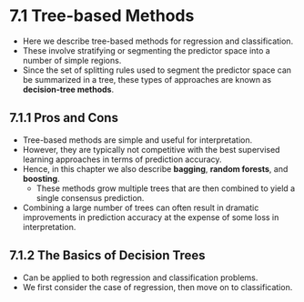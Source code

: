 # 7.1 Tree-based Methods

* Here we describe tree-based methods for regression and classification.
* These involve stratifying or segmenting the predictor space into a number of simple regions.
* Since the set of splitting rules used to segment the predictor space can be summarized in a tree, these types of approaches are known as **decision-tree methods**.

## 7.1.1 Pros and Cons
* Tree-based methods are simple and useful for interpretation.
* However, they are typically not competitive with the best supervised learning approaches in terms of prediction accuracy.
* Hence, in this chapter we also describe **bagging**, **random forests**, and **boosting**.
    * These methods grow multiple trees that are then combined to yield a single consensus prediction.
* Combining a large number of trees can often result in dramatic improvements in prediction accuracy at the expense of some loss in interpretation.

## 7.1.2 The Basics of Decision Trees
* Can be applied to both regression and classification problems.
* We first consider the case of regression, then move on to classification.